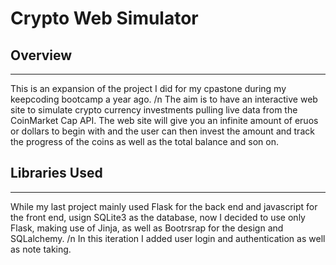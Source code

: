 # Crypto Web Simulator

## Overview

---

This is an expansion of the project I did for my cpastone during my keepcoding bootcamp a year ago. /n
The aim is to have an interactive web site to simulate crypto currency investments pulling live data from the CoinMarket Cap API. The web site will give you an infinite amount of eruos or dollars to begin with and the user can then invest the amount and track the progress of the coins as well as the total balance and son on.

## Libraries Used

---

While my last project mainly used Flask for the back end and javascript for the front end, usign SQLite3 as the database, now I decided to use only Flask, making use of Jinja, as well as Bootrsrap for the design and SQLalchemy. /n
In this iteration I added user login and authentication as well as note taking.
